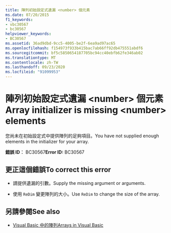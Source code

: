 ```yaml
---
title: 陣列初始設定式遺漏 <number> 個元素
ms.date: 07/20/2015
f1_keywords:
- vbc30567
- bc30567
helpviewer_keywords:
- BC30567
ms.assetid: 36ad9dbd-9cc5-4005-be2f-6ea9ad97ac65
ms.openlocfilehash: f154973f933b415bac7ab66ff92db475551abdf6
ms.sourcegitcommit: bf5c5850654187705bc94cc40ebfb62fe346ab02
ms.translationtype: MT
ms.contentlocale: zh-TW
ms.lasthandoff: 09/23/2020
ms.locfileid: "91099953"
---
```

# <a name="array-initializer-is-missing-number-elements"></a><span data-ttu-id="c3c1a-102">陣列初始設定式遺漏 \<number> 個元素</span><span class="sxs-lookup"><span data-stu-id="c3c1a-102">Array initializer is missing \<number> elements</span></span>

<span data-ttu-id="c3c1a-103">您尚未在初始設定式中提供陣列的足夠項目。</span><span class="sxs-lookup"><span data-stu-id="c3c1a-103">You have not supplied enough elements in the initializer for your array.</span></span>  
  
 <span data-ttu-id="c3c1a-104">**錯誤 ID︰** BC30567</span><span class="sxs-lookup"><span data-stu-id="c3c1a-104">**Error ID:** BC30567</span></span>  
  
## <a name="to-correct-this-error"></a><span data-ttu-id="c3c1a-105">更正這個錯誤</span><span class="sxs-lookup"><span data-stu-id="c3c1a-105">To correct this error</span></span>  
  
- <span data-ttu-id="c3c1a-106">請提供遺漏的引數。</span><span class="sxs-lookup"><span data-stu-id="c3c1a-106">Supply the missing argument or arguments.</span></span>  
  
- <span data-ttu-id="c3c1a-107">使用 `ReDim` 變更陣列的大小。</span><span class="sxs-lookup"><span data-stu-id="c3c1a-107">Use `ReDim` to change the size of the array.</span></span>  
  
## <a name="see-also"></a><span data-ttu-id="c3c1a-108">另請參閱</span><span class="sxs-lookup"><span data-stu-id="c3c1a-108">See also</span></span>

- [<span data-ttu-id="c3c1a-109">Visual Basic 中的陣列</span><span class="sxs-lookup"><span data-stu-id="c3c1a-109">Arrays in Visual Basic</span></span>](../programming-guide/language-features/arrays/index.md)
